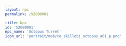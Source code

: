 ```yaml
---
layout: npc
permalink: /52000001

title: Npc
id: '52000001'
npc_name: 'Octopus Turret'
icon_url: 'portrait/mob/co_skillobj_octopus_a01_p.png'
---
```


